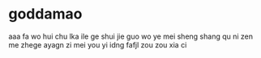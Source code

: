 # goddamao

aaa
fa wo hui chu lka ile ge shui
jie guo wo ye mei sheng shang qu ni 
zen me zhege ayagn zi
mei you 
yi idng fafjl
zou zou 
xia ci 
